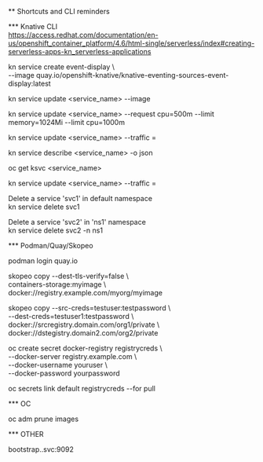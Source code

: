 ** Shortcuts and CLI reminders  


*** Knative CLI  
https://access.redhat.com/documentation/en-us/openshift_container_platform/4.6/html-single/serverless/index#creating-serverless-apps-kn_serverless-applications  

kn service create event-display \\  
    --image quay.io/openshift-knative/knative-eventing-sources-event-display:latest  

kn service update <service_name> --image  

kn service update <service_name> --request cpu=500m --limit memory=1024Mi --limit cpu=1000m  

kn service update <service_name> --traffic <revision>=<percent>  

kn service describe <service_name> -o json  

oc get ksvc <service_name>  

kn service update <service_name> --traffic <revision>=<percent>  

Delete a service 'svc1' in default namespace  
kn service delete svc1  

Delete a service 'svc2' in 'ns1' namespace  
kn service delete svc2 -n ns1  




*** Podman/Quay/Skopeo  

podman login quay.io  

skopeo copy --dest-tls-verify=false \\  
containers-storage:myimage \\  
docker://registry.example.com/myorg/myimage  

skopeo copy --src-creds=testuser:testpassword \\  
--dest-creds=testuser1:testpassword \\  
docker://srcregistry.domain.com/org1/private \\  
docker://dstegistry.domain2.com/org2/private  

oc create secret docker-registry registrycreds \\  
--docker-server registry.example.com \\  
--docker-username youruser \\  
--docker-password yourpassword  

oc secrets link default registrycreds --for pull  

*** OC  

oc adm prune images  



*** OTHER  

bootstrap.<prj>.svc:9092  


